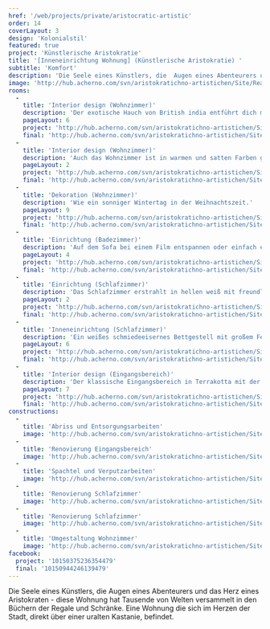 ```yaml
---
href: '/web/projects/private/aristocratic-artistic'
order: 14
coverLayout: 3
design: 'Kolonialstil'
featured: true
project: 'Künstlerische Aristokratie'
title: '[Inneneinrichtung Wohnung] (Künstlerische Aristokratie) '
subtitle: 'Komfort'
description: 'Die Seele eines Künstlers, die  Augen eines Abenteurers und das  Herz eines Aristokraten - diese Wohnung hat Tausende von Welten versammelt in den Büchern der Regale und Schränke. Eine Wohnung die sich im Herzen der Stadt, direkt über einer uralten Kastanie, befindet.'
image: 'http://hub.acherno.com/svn/aristokratichno-artistichen/Site/Realizacia/01_1.jpg'
rooms:
  -
    title: 'Interior design (Wohnzimmer)'
    description: 'Der exotische Hauch von British india entführt dich mit edlem Tee in Porzellan und feinstem Gebäck in eine Zauberwelt der Entspannung.'
    pageLayout: 6
    project: 'http://hub.acherno.com/svn/aristokratichno-artistichen/Site/3D/01-h_f.jpg'
    final: 'http://hub.acherno.com/svn/aristokratichno-artistichen/Site/Realizacia/01_1.jpg'
  -
    title: 'Interior design (Wohnzimmer)'
    description: 'Auch das Wohnzimmer ist in warmen und satten Farben gehalten.'
    pageLayout: 2
    project: 'http://hub.acherno.com/svn/aristokratichno-artistichen/Site/3D/02-h_f.jpg'
    final: 'http://hub.acherno.com/svn/aristokratichno-artistichen/Site/Realizacia/02_2.jpg'
  -
    title: 'Dekoration (Wohnzimmer)'
    description: 'Wie ein sonniger Wintertag in der Weihnachtszeit.'
    pageLayout: 9
    project: 'http://hub.acherno.com/svn/aristokratichno-artistichen/Site/3D/03-h_f.jpg'
    final: 'http://hub.acherno.com/svn/aristokratichno-artistichen/Site/Realizacia/03_26.jpg'
  -
    title: 'Einrichtung (Badezimmer)'
    description: 'Auf dem Sofa bei einem Film entspannen oder einfach ein Buch lesen.'
    pageLayout: 4
    project: 'http://hub.acherno.com/svn/aristokratichno-artistichen/Site/3D/04-h_f.jpg'
    final: 'http://hub.acherno.com/svn/aristokratichno-artistichen/Site/Realizacia/04_5.jpg'
  -
    title: 'Einrichtung (Schlafzimmer)'
    description: 'Das Schlafzimmer erstrahlt in hellen weiß mit freundlichem Ornament und lädt zum entspannen ein. Das wunderschöne Gästezimmer steht dem in nichts nach.'
    pageLayout: 2
    project: 'http://hub.acherno.com/svn/aristokratichno-artistichen/Site/3D/05-s_f.jpg'
    final: 'http://hub.acherno.com/svn/aristokratichno-artistichen/Site/Realizacia/05_6.jpg'
  -
    title: 'Inneneinrichtung (Schlafzimmer)'
    description: 'Ein weißes schmiedeeisernes Bettgestell mit großem Federbett und Spitzenbezügen.'
    pageLayout: 6
    project: 'http://hub.acherno.com/svn/aristokratichno-artistichen/Site/3D/06-s_f.jpg'
    final: 'http://hub.acherno.com/svn/aristokratichno-artistichen/Site/Realizacia/06_7.jpg'
  -
    title: 'Interior design (Eingangsbereich)'
    description: 'Der klassische Eingangsbereich in Terrakotta mit der antiken Kommode im Kolonialstil passt perfekt ins Bild.'
    pageLayout: 7
    project: 'http://hub.acherno.com/svn/aristokratichno-artistichen/Site/3D/07-a_f.jpg'
    final: 'http://hub.acherno.com/svn/aristokratichno-artistichen/Site/Realizacia/07_27.jpg'
constructions:
  - 
    title: 'Abriss und Entsorgungsarbeiten'
    image: 'http://hub.acherno.com/svn/aristokratichno-artistichen/Site/Remonti/IMG_9650.JPG'
  - 
    title: 'Renovierung Eingangsbereich'
    image: 'http://hub.acherno.com/svn/aristokratichno-artistichen/Site/Remonti/IMG_9635.JPG'
  - 
    title: 'Spachtel und Verputzarbeiten'
    image: 'http://hub.acherno.com/svn/aristokratichno-artistichen/Site/Remonti/IMG_9641.JPG'
  - 
    title: 'Renovierung Schlafzimmer'
    image: 'http://hub.acherno.com/svn/aristokratichno-artistichen/Site/Remonti/IMG_0216.JPG'
  - 
    title: 'Renovierung Schlafzimmer'
    image: 'http://hub.acherno.com/svn/aristokratichno-artistichen/Site/Remonti/IMG_9645.JPG'
  - 
    title: 'Umgestaltung Wohnzimmer'
    image: 'http://hub.acherno.com/svn/aristokratichno-artistichen/Site/Remonti/IMG_0211.JPG'
facebook:
  project: '10150375236354479'
  final: '10150944246139479'
---
```

Die Seele eines Künstlers, die  Augen eines Abenteurers und das  Herz eines Aristokraten - diese Wohnung hat Tausende von Welten versammelt in den Büchern der Regale und Schränke. Eine Wohnung die sich im Herzen der Stadt, direkt über einer uralten Kastanie, befindet.

